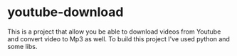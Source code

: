 # youtube-download
This is a project that allow you be able to download videos from Youtube and convert video to Mp3 as well.  To build this project I've used python and some libs.
